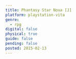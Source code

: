 ```yaml
---
title: Phantasy Star Nova [J]
platform: playstation-vita
genre:
  - rpg
digital: false
physical: true
guide: false
pending: false
posted: 2015-02-13
---
```

